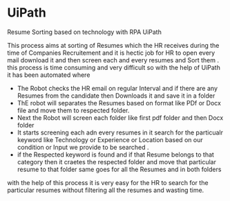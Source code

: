 # UiPath
Resume Sorting based on technology with RPA UiPath

This process aims at sorting of Resumes which the HR receives during the time of Companies Recruitement and it is hectic job for HR to open every mail download it and then screen each and every resumes and Sort them . this process is time consuming and very difficult so with the help of UiPath it has been automated where

* The Robot checks the HR email on regular Interval and if there are any Resumes from the candidate then Downloads it and  save it in a folder
* ThE robot will separates the Resumes based on format like PDf or Docx file and move them to respected folder.
* Next the Robot will screen each folder like first pdf folder and then Docx folder 
* It starts screening each adn every resumes in it search for the particualr keyword like Technology or Experience or Location based on our condition or Input we provide to be searched .
* if the Respected keyword is found and if that Resume belongs  to that category then it craetes the respected folder and move that particular resume to that folder 
same goes for all the Resumes and in both folders 
 
with the help of this process it is very easy for the HR to search for the particular resumes without filtering all the resumes and wasting time.

